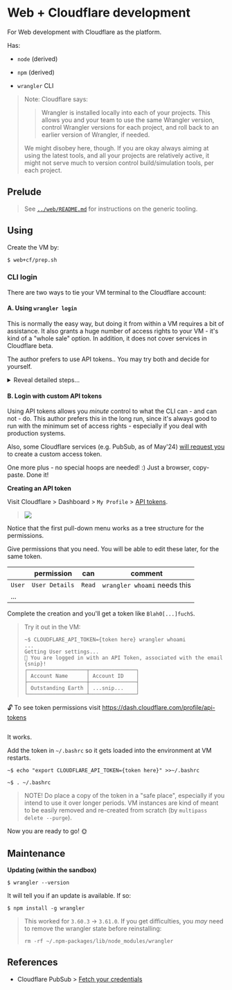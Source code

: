# Web + Cloudflare development

For Web development with Cloudflare as the platform.
   
Has:

- `node` (derived)
- `npm` (derived)

- `wrangler` CLI

>Note: Cloudflare says:
>
> >Wrangler is installed locally into each of your projects. This allows you and your team to use the same Wrangler
> >version, control Wrangler versions for each project, and roll back to an earlier version of Wrangler, if needed.
>
> We might disobey here, though. If you are okay always aiming at using the latest tools, and all your projects
> are relatively active, it might not serve much to version control build/simulation tools, per each project.
> 

<!--
- `wrangler` (globally installed) is 3x faster than `npx wrangler` (for each command):

   ```
    $ time npx wrangler whoami
    ...
    real	0m3.018s
    user	0m0.966s
    sys	0m0.660s
    ```

    ```
    $ time npx wrangler whoami
    ...
    real	0m11.340s
    user	0m1.896s
    sys	0m1.429s
    ```
-->
<!-- tbd. Need to see what's best. -->

## Prelude

>See [`../web/README.md`](../web/README.md) for instructions on the generic tooling.

## Using

Create the VM by:

```
$ web+cf/prep.sh
```

### CLI login

There are two ways to tie your VM terminal to the Cloudflare account:

#### A. Using `wrangler login`

This is normally the easy way, but doing it from within a VM requires a bit of assistance. It also grants a huge number of access rights to your VM - it's kind of a "whole sale" option. In addition, it does not cover services in Cloudflare beta.

The author prefers to use API tokens.. You may try both and decide for yourself.

<details><summary>Reveal detailed steps...</summary>

To do the login dance, the port `8976` of the VM must be visible in your *host* as `localhost:8976` (so that a browser will reach it, after authentication).

```
$ web+cf/login-fwd.sh
...
```

The script sets up a port forward and instructs you to run the command `wrangler login browser=false` in the VM shell, while that port forward is active.

Open the provided URL (Mac hint: `Option`+ double click!) and Cloudflare lists the permissions you are about to give the VM:

>![](.images/login-props.png)

Once the VM states that login has succeeded, let the host script run to completion. It will remove the port forwarding.
</details>


#### B. Login with custom API tokens

Using API tokens allows you *minute* control to what the CLI can - and can not - do. This author prefers this in the long run, since it's always good to run with the minimum set of access rights - especially if you deal with production systems.

Also, some Cloudflare services (e.g. PubSub, as of May'24) [will request you](https://developers.cloudflare.com/pub-sub/guide/#3-fetch-your-credentials) to create a custom access token.

One more plus - no special hoops are needed! :) Just a browser, copy-paste. Done it!

**Creating an API token**

Visit Cloudflare > Dashboard > `My Profile` > [API tokens](https://dash.cloudflare.com/profile/api-tokens).

>![](.images/custom-api-token.png)         

Notice that the first pull-down menu works as a tree structure for the permissions.

Give permissions that you need. You will be able to edit these later, for the same token.

||permission|can|comment|
|---|---|---|---|
|`User`|`User Details`|`Read`|`wrangler whoami` needs this|
|...|

<!-- tbd.
><font color=orange>*tbd.* Add more lines above, once we see where they are needed!</font>
-->

Complete the creation and you'll get a token like `Blah0[...]fuchS`.

>Try it out in the VM:
>
>```
>~$ CLOUDFLARE_API_TOKEN={token here} wrangler whoami
>...
>Getting User settings...
>👋 You are logged in with an API Token, associated with the email {snip}!
>┌───────────────────┬───────────────┐
>│ Account Name      │ Account ID    │
>├───────────────────┼───────────────┤
>│ Outstanding Earth │ ...snip...    │
>└───────────────────┴───────────────┘
🔓 To see token permissions visit https://dash.cloudflare.com/profile/api-tokens
>```

It works.

Add the token in `~/.bashrc` so it gets loaded into the environment at VM restarts.

```
~$ echo "export CLOUDFLARE_API_TOKEN={token here}" >>~/.bashrc 
```

```
~$ . ~/.bashrc
```

>NOTE! Do place a copy of the token in a "safe place", especially if you intend to use it over longer periods. VM instances are kind of meant to be easily removed and re-created from scratch (by `multipass delete --purge`).

Now you are ready to go! 🌞

## Maintenance

**Updating (within the sandbox)**

```
$ wrangler --version
```

It will tell you if an update is available. If so:

```
$ npm install -g wrangler
```

>This worked for `3.60.3` -> `3.61.0`. If you get difficulties, you *may* need to remove the wrangler state before reinstalling:
>
>```
>rm -rf ~/.npm-packages/lib/node_modules/wrangler
>```

## References

- Cloudflare PubSub > [Fetch your credentials](https://developers.cloudflare.com/pub-sub/guide/#3-fetch-your-credentials)


